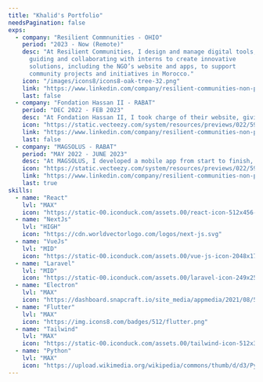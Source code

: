 ```yaml
---
title: "Khalid's Portfolio"
needsPagination: false
exps:
  - company: "Resilient Commnunities - OHIO"
    period: "2023 - Now (Remote)"
    desc: "At Resilient Communities, I design and manage digital tools,
      guiding and collaborating with interns to create innovative
      solutions, including the NGO’s website and apps, to support
      community projects and initiatives in Morocco."
    icon: "/images/icons8/icons8-oak-tree-32.png"
    link: "https://www.linkedin.com/company/resilient-communities-non-profit"
    last: false
  - company: "Fondation Hassan II - RABAT"
    period: "DEC 2022 - FEB 2023"
    desc: "At Fondation Hassan II, I took charge of their website, giving it a fresh look and keeping it running smoothly. From updating the interface to managing content, I made sure their online presence was polished and professional."
    icon: "https://static.vecteezy.com/system/resources/previews/022/597/801/non_2x/briefcase-sign-business-bag-icon-portfolio-symbol-luggage-symbol-baggage-symbol-icon-free-png.png"
    link: "https://www.linkedin.com/company/resilient-communities-non-profit"
    last: false
  - company: "MAGSOLUS - RABAT"
    period: "MAY 2022 - JUNE 2023"
    desc: "At MAGSOLUS, I developed a mobile app from start to finish, turning ideas into reality. I handled everything from planning to deployment, ensuring the app was functional, user-friendly, and ready to make an impact."
    icon: "https://static.vecteezy.com/system/resources/previews/022/597/801/non_2x/briefcase-sign-business-bag-icon-portfolio-symbol-luggage-symbol-baggage-symbol-icon-free-png.png"
    link: "https://www.linkedin.com/company/resilient-communities-non-profit"
    last: true
skills:
  - name: "React"
    lvl: "MAX"
    icon: "https://static-00.iconduck.com/assets.00/react-icon-512x456-5xl7nmtw.png"
  - name: "NextJs"
    lvl: "HIGH"
    icon: "https://cdn.worldvectorlogo.com/logos/next-js.svg"
  - name: "VueJs"
    lvl: "MID"
    icon: "https://static-00.iconduck.com/assets.00/vue-js-icon-2048x1755-wlgbvqu0.png"
  - name: "Laravel"
    lvl: "MID"
    icon: "https://static-00.iconduck.com/assets.00/laravel-icon-249x256-htls1yg6.png"
  - name: "Electron"
    lvl: "MAX"
    icon: "https://dashboard.snapcraft.io/site_media/appmedia/2021/08/512x512_LA7uVJn.png"
  - name: "Flutter"
    lvl: "MAX"
    icon: "https://img.icons8.com/badges/512/flutter.png"
  - name: "Tailwind"
    lvl: "MAX"
    icon: "https://static-00.iconduck.com/assets.00/tailwind-icon-512x309-a8f1tun1.png"
  - name: "Python"
    lvl: "MAX"
    icon: "https://upload.wikimedia.org/wikipedia/commons/thumb/d/d3/Python_icon_%28black_and_white%29.svg/2048px-Python_icon_%28black_and_white%29.svg.png"
---
```


